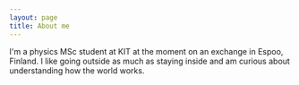 ```yaml
---
layout: page
title: About me
---
```


I'm a physics MSc student at KIT at the moment on an exchange in Espoo, Finland.
I like going outside as much as staying inside and am curious about understanding how the world works.
